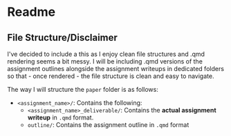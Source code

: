 # Readme

## File Structure/Disclaimer

I've decided to include a this as I enjoy clean file structures and .qmd rendering seems a bit messy. I will be including .qmd versions of the assignment outlines alongside the assignment writeups in dedicated folders so that - once rendered - the file structure is clean and easy to navigate.

The way I will structure the `paper` folder is as follows:
- `<assignment_name>/`: Contains the following:
  - `<assignment_name>_deliverable/`: Contains the **actual assignment writeup** in `.qmd` format.
  - `outline/`: Contains the assignment outline in `.qmd` format